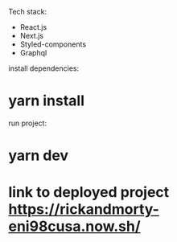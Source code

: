 Tech stack:
 * React.js
 * Next.js
 * Styled-components
 * Graphql 


install dependencies:
 # yarn install
run project:
 # yarn dev

# link to deployed project https://rickandmorty-eni98cusa.now.sh/
